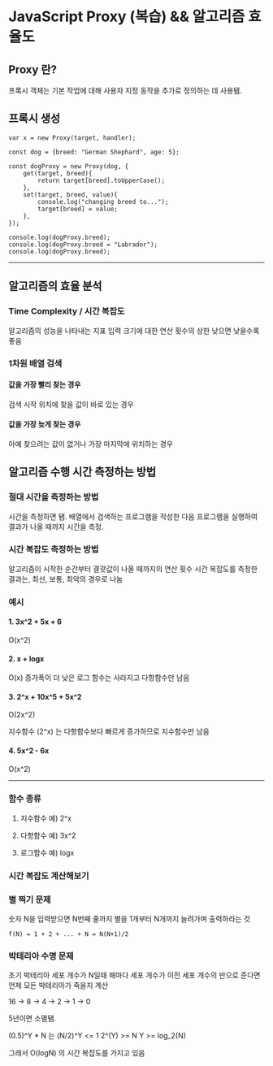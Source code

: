 # JavaScript Proxy (복습) && 알고리즘 효율도

## Proxy 란?
프록시 객체는 기본 작업에 대해 사용자 지정 동작을 추가로 정의하는 데 사용됌. 

## 프록시 생성 

```
var x = new Proxy(target, handler);
```

```
const dog = {breed: "German Shephard", age: 5};

const dogProxy = new Proxy(dog, {
    get(target, breed){
        return target[breed].toUpperCase();
    },
    set(target, breed, value){
        console.log("changing breed to...");
        target[breed] = value;
    },
});

console.log(dogProxy.breed);
console.log(dogProxy.breed = "Labrador");
console.log(dogProxy.breed);
```

-------------------------------

## 알고리즘의 효율 분석 

### Time Complexity / 시간 복잡도
알고리즘의 성능을 나타내는 지표 
입력 크기에 대한 연산 횟수의 상한 
낮으면 낮을수록 좋음 

### 1차원 배열 검색 
#### 값을 가장 빨리 찾는 경우 
검색 시작 위치에 찾을 값이 바로 있는 경우 

#### 값을 가장 늦게 찾는 경우 
아예 찾으려는 값이 없거나 가장 마지막에 위치하는 경우 

## 알고리즘 수행 시간 측정하는 방법

### 절대 시간을 측정하는 방법
시간을 측정하면 됌. 
배열에서 검색하는 프로그램을 작성한 다음 프로그램을 실행하여 결과가 나올 때까지 시간을 측정.

### 시간 복잡도 측정하는 방법 
알고리즘이 시작한 순간부터 결괏값이 나올 때까지의 연산 횟수 
시간 복잡도를 측정한 결과는, 최선, 보통, 최악의 경우로 나눔 


### 예시
#### 1. 3x^2 + 5x + 6
O(x^2)


#### 2. x + logx
O(x)
증가폭이 더 낮은 로그 함수는 사라지고 다항함수만 남음 


#### 3. 2^x + 10x^5 + 5x^2 
O(2x^2)

지수함수 (2^x) 는 다항함수보다 빠르게 증가하므로 지수함수만 남음 

#### 4. 5x^2 - 6x 
O(x^2)

---------------
### 함수 종류
1. 지수함수 
예) 2^x

2. 다항함수
예) 3x^2

3. 로그함수
예) logx 


### 시간 복잡도 계산해보기
### 별 찍기 문제 
숫자 N을 입력받으면 N번째 줄까지 별을 1개부터 N개까지 늘려가며 출력하라는 것 

```
f(N) = 1 + 2 + ... + N = N(N+1)/2
```

### 박테리아 수명 문제 
초기 박테리아 세포 개수가 N일때 해마다 세포 개수가 이전 세포 개수의 반으로 준다면 
언제 모든 박테리아가 죽을지 계산 

16 -> 8 -> 4 -> 2 -> 1 -> 0

5년이면 소멸됌.

(0.5)^Y * N 는 (N/2)^Y <= 1
2^(Y) >= N
Y >= log_2(N)

그래서 O(logN) 의 시간 복잡도를 가지고 있음 